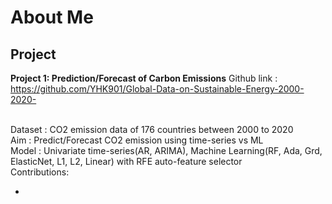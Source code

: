 # About Me

## Project

**Project 1: Prediction/Forecast of Carbon Emissions**
Github link : https://github.com/YHK901/Global-Data-on-Sustainable-Energy-2000-2020-
<br><br>

Dataset : CO2 emission data of 176 countries between 2000 to 2020 <br>
Aim : Predict/Forecast CO2 emission using time-series vs ML <br>
Model : Univariate time-series(AR, ARIMA), Machine Learning(RF, Ada, Grd, ElasticNet, L1, L2, Linear) with RFE auto-feature selector <br>
Contributions:

  - 



